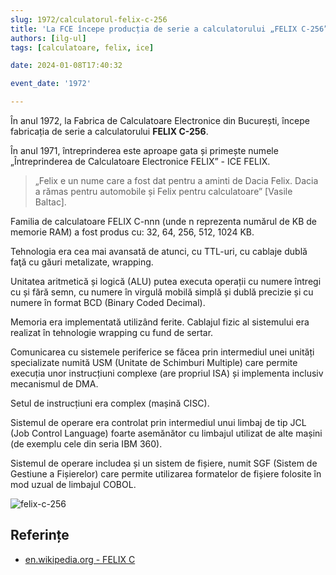 ```yaml
---
slug: 1972/calculatorul-felix-c-256
title: 'La FCE începe producția de serie a calculatorului „FELIX C-256”'
authors: [ilg-ul]
tags: [calculatoare, felix, ice]

date: 2024-01-08T17:40:32

event_date: '1972'

---
```


În anul 1972, la
Fabrica de Calculatoare Electronice din București,
începe fabricația de serie a calculatorului **FELIX C-256**.

<!-- truncate -->

În anul 1971, întreprinderea este aproape gata și primește numele
„Întreprinderea de Calculatoare Electronice FELIX” - ICE FELIX.

> „Felix e un nume
care a fost dat pentru a aminti de Dacia Felix. Dacia a rămas pentru automobile
și Felix pentru calculatoare” [Vasile Baltac].

Familia de calculatoare FELIX C-nnn (unde n reprezenta numărul de
KB de memorie RAM) a fost produs cu: 32, 64, 256, 512, 1024 KB.

Tehnologia era cea mai avansată de atunci, cu TTL-uri, cu cablaje dublă faţă cu găuri metalizate, wrapping.

Unitatea aritmetică și logică (ALU) putea executa operații cu
numere întregi cu și fără semn, cu numere în virgulă mobilă simplă
și dublă precizie și cu numere în format BCD (Binary Coded Decimal).

Memoria era implementată utilizând ferite. Cablajul fizic al sistemului era
realizat în tehnologie wrapping cu fund de sertar.

Comunicarea cu sistemele periferice se făcea prin intermediul unei
unități specializate numită USM (Unitate de Schimburi Multiple)
care permite execuția unor instrucțiuni complexe (are propriul ISA)
și implementa inclusiv mecanismul de DMA.

Setul de instrucțiuni era complex (mașină CISC).

Sistemul de operare era controlat prin intermediul unui limbaj de tip JCL
(Job Control Language) foarte asemănător cu limbajul utilizat de alte
mașini (de exemplu cele din seria IBM 360).

Sistemul de operare includea și un sistem de fișiere, numit SGF
(Sistem de Gestiune a Fișierelor) care permite utilizarea formatelor
de fișiere folosite în mod uzual de limbajul COBOL.

![felix-c-256](https://cronica-it.github.io/imagini/1972/calculatorul-felix-c-256/felix-c-256-computer.jpg)

## Referințe

- [en.wikipedia.org - FELIX C](https://ro.wikipedia.org/wiki/Felix_C)
